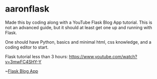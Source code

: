# aaronflask

Made this by coding along with a YouTube Flask Blog App tutorial. This is not an advanced guide,
but it should at least get one up and running with Flask. 

One should have Python, basics and minimal html, css knowledge, and a coding editor to start.

Flask tutorial less than 3 hours:
https://www.youtube.com/watch?v=3mwFC4SHY-Y

~[Flask Blog App](https://github.com/palden/aaronflask/blob/master/flask_blog.jpg)
